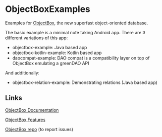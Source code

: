 # ObjectBoxExamples
Examples for [ObjectBox](http://objectbox.io), the new superfast object-oriented database.

The basic example is a minimal note taking Android app. There are 3 different variations of this app:

 * objectbox-example: Java based app
 * objectbox-kotlin-example: Kotlin based app
 * daocompat-example: DAO compat is a compatibility layer on top of ObjectBox emulating a greenDAO API

And additionally:

 * objectbox-relation-example: Demonstrating relations (Java based app)

Links
-----
[ObjectBox Documentation](http://objectbox.io/documentation/)

[ObjectBox Features](http://objectbox.io/features/)

[ObjectBox repo](https://github.com/greenrobot/ObjectBox) (to report issues)
